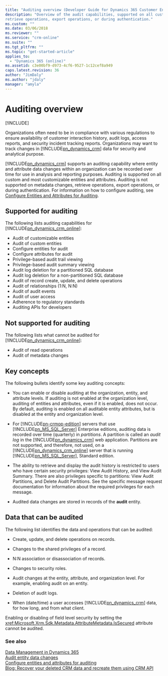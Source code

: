 ```yaml
---
title: "Auditing overview (Developer Guide for Dynamics 365 Customer Engagement) | MicrosoftDocs"
description: "Overview of the audit capabilities, supported on all custom and most customizable entities and attributes, but not supported on metadata changes, 
retrieve operations, export operations, or during authentication."
ms.custom: ""
ms.date: 03/06/2018
ms.reviewer: ""
ms.service: "crm-online"
ms.suite: ""
ms.tgt_pltfrm: ""
ms.topic: "get-started-article"
applies_to: 
  - "Dynamics 365 (online)"
ms.assetid: c3e00bf9-d973-4cf6-9527-1c12cef8a949
caps.latest.revision: 36
author: "JimDaly"
ms.author: "jdaly"
manager: "amyla"
---
```

# Auditing overview

[!INCLUDE[](../includes/cc_applies_to_update_9_0_0.md)]

Organizations often need to be in compliance with various regulations to ensure availability of customer interaction history, audit logs, access reports, and security incident tracking reports. Organizations may want to track changes in [!INCLUDE[pn_dynamics_crm](../includes/pn-dynamics-crm.md)] data for security and analytical purpose.  
  
 [!INCLUDE[pn_dynamics_crm](../includes/pn-dynamics-crm.md)] supports an auditing capability where entity and attribute data changes within an organization can be recorded over time for use in analysis and reporting purposes. Auditing is supported on all custom and most customizable entities and attributes. Auditing is not supported on metadata changes, retrieve operations, export operations, or during authentication. For information on how to configure auditing, see [Configure Entities and Attributes for Auditing](configure-entities-attributes-auditing.md).  
  
## Supported for auditing  
 The following lists auditing capabilities for [!INCLUDE[pn_dynamics_crm_online](../includes/pn-dynamics-crm-online.md)]:  
<!-- TODO: Jim, I don't think this is online only. Please correct the tokens here. -->
  
* Audit of customizable entities
* Audit of custom entities
* Configure entities for audit
* Configure attributes for audit
* Privilege-based audit trail viewing
* Privilege-based audit summary viewing
* Audit log deletion for a partitioned SQL database  
* Audit log deletion for a non-partitioned SQL database 
* Audit of record create, update, and delete operations
* Audit of relationships (1:N, N:N) 
* Audit of audit events
* Audit of user access
* Adherence to regulatory standards
* Auditing APIs for developers
  
## Not supported for auditing  
 The following lists what cannot be audited for [!INCLUDE[pn_dynamics_crm_online](../includes/pn-dynamics-crm-online.md)]:  
  
* Audit of read operations
* Audit of metadata changes
  
## Key concepts  
 The following bullets identify some key auditing concepts:  
  
-   You can enable or disable auditing at the organization, entity, and attribute levels. If auditing is not enabled at the organization level, auditing of entities and attributes, even if it is enabled, does not occur. By default, auditing is enabled on all auditable entity attributes, but is disabled at the entity and organization level.  
  
-   For [!INCLUDE[pn-crmop-edition](../includes/pn-crm-onprem.md)] servers that use [!INCLUDE[pn_MS_SQL_Server](../includes/pn-ms-sql-server.md)] Enterprise editions, auditing data is recorded over time (quarterly) in *partitions*. A partition is called an *audit log* in the [!INCLUDE[pn_dynamics_crm](../includes/pn-dynamics-crm.md)] web application. Partitions are not supported, and therefore, not used, on a [!INCLUDE[pn_dynamics_crm_online](../includes/pn-dynamics-crm-online.md)] server that is running [!INCLUDE[pn_MS_SQL_Server](../includes/pn-ms-sql-server.md)], Standard edition.  
  
-   The ability to retrieve and display the audit history is restricted to users who have certain security privileges: View Audit History, and View Audit Summary. There are also privileges specific to partitions: View Audit Partitions, and Delete Audit Partitions. See the specific message request documentation for information about the required privileges for each message.  
  
-   Audited data changes are stored in records of the **audit** entity.  
  
## Data that can be audited  
 The following list identifies the data and operations that can be audited:  
  
-   Create, update, and delete operations on records.  
  
-   Changes to the shared privileges of a record.  
  
-   N:N association or disassociation of records.  
  
-   Changes to security roles.  
  
-   Audit changes at the entity, attribute, and organization level. For example, enabling audit on an entity.  
  
-   Deletion of audit logs.  
  
-   When (date/time) a user accesses [!INCLUDE[pn_dynamics_crm](../includes/pn-dynamics-crm.md)] data, for how long, and from what client.  
  
 Enabling or disabling of field level security by setting the <xref:Microsoft.Xrm.Sdk.Metadata.AttributeMetadata.IsSecured> attribute cannot be audited.  
  
### See also
 [Data Management in Dynamics 365](manage-data.md)   
 [Audit entity data changes](audit-entity-data-changes.md)   
 [Configure entities and attributes for auditing](configure-entities-attributes-auditing.md)       
 [Blog: Recover your deleted CRM data and recreate them using CRM API](http://blogs.msdn.com/b/crm/archive/2011/05/23/recover-your-deleted-crm-data-and-recreate-them-using-crm-api.aspx)
